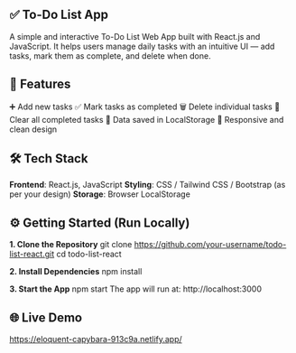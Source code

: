 ## ✅ To-Do List App

A simple and interactive To-Do List Web App built with React.js and JavaScript. It helps users manage daily tasks with an intuitive UI — add tasks, mark them as complete, and delete when done.

## 🚀 Features
➕ Add new tasks
✅ Mark tasks as completed
🗑️ Delete individual tasks
🧹 Clear all completed tasks
💾 Data saved in LocalStorage
📱 Responsive and clean design

## 🛠️ Tech Stack
**Frontend**: React.js, JavaScript
**Styling**: CSS / Tailwind CSS / Bootstrap (as per your design)
**Storage**: Browser LocalStorage

## ⚙️ Getting Started (Run Locally)
**1. Clone the Repository**
git clone https://github.com/your-username/todo-list-react.git
cd todo-list-react

**2. Install Dependencies**
npm install

**3. Start the App**
npm start
The app will run at: http://localhost:3000

## 🌐 Live Demo
https://eloquent-capybara-913c9a.netlify.app/



